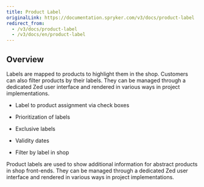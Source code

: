 ```yaml
---
title: Product Label
originalLink: https://documentation.spryker.com/v3/docs/product-label
redirect_from:
  - /v3/docs/product-label
  - /v3/docs/en/product-label
---
```


## Overview
Labels are mapped to products to highlight them in the shop. Customers can also filter products by their labels. They can be managed through a dedicated Zed user interface and rendered in various ways in project implementations.

- Label to product assignment via check boxes

- Prioritization of labels

- Exclusive labels

- Validity dates

- Filter by label in shop

Product labels are used to show additional information for abstract products in shop front-ends. They can be managed through a dedicated Zed user interface and rendered in various ways in project implementations.
